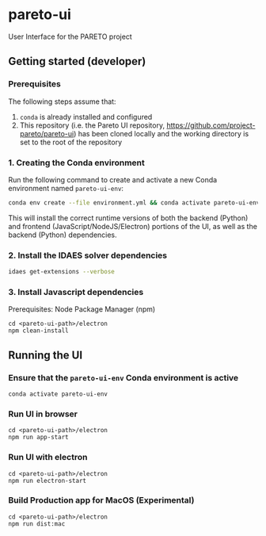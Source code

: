 # pareto-ui
User Interface for the PARETO project

## Getting started (developer)

### Prerequisites

The following steps assume that:

1. `conda` is already installed and configured
2. This repository (i.e. the Pareto UI repository, https://github.com/project-pareto/pareto-ui) has been cloned locally and the working directory is set to the root of the repository

### 1. Creating the Conda environment

Run the following command to create and activate a new Conda environment named `pareto-ui-env`:

```sh
conda env create --file environment.yml && conda activate pareto-ui-env
```

This will install the correct runtime versions of both the backend (Python) and frontend (JavaScript/NodeJS/Electron) portions of the UI, as well as the backend (Python) dependencies.

### 2. Install the IDAES solver dependencies

```sh
idaes get-extensions --verbose
```

### 3. Install Javascript dependencies

Prerequisites: Node Package Manager (npm)

```console
cd <pareto-ui-path>/electron
npm clean-install
```

## Running the UI

### Ensure that the `pareto-ui-env` Conda environment is active

```console
conda activate pareto-ui-env
```

### Run UI in browser

```console
cd <pareto-ui-path>/electron
npm run app-start
```

### Run UI with electron

```console
cd <pareto-ui-path>/electron
npm run electron-start
```

### Build Production app for MacOS (Experimental)

```console
cd <pareto-ui-path>/electron
npm run dist:mac
```